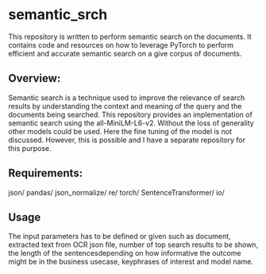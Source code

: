 # semantic_srch
This repository  is written to perform semantic search on the documents.
It contains code and resources on how to leverage PyTorch to perform efficient and accurate semantic search on a give corpus of documents.

## Overview:
Semantic search is a technique used to improve the relevance of search results by understanding the context and meaning of the query and the documents being searched.  This repository provides an implementation of semantic search using the all-MiniLM-L6-v2.  Without the loss of generality other models could be used.  Here the fine tuning of the model is not discussed.  However, this is possible and I have a separate repository for this purpose. 

## Requirements:
json/
pandas/
json_normalize/
re/
torch/
SentenceTransformer/
io/

## Usage
The input parameters has to be defined or given such as document, extracted text from OCR json file, number of top search results to be shown, the length of the sentencesdepending on how informative the outcome might be in the business usecase, keyphrases of interest and model name.
